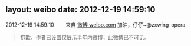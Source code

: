 layout: weibo
date: 2012-12-19 14:59:10
---
<meta name="referrer" content="no-referrer" />

2012-12-19 14:59:10  &nbsp;&nbsp;&nbsp;&nbsp;&nbsp;&nbsp; 来自 <a href="http://weibo.com/" rel="nofollow">微博 weibo.com</a>
加油，仔仔~@zxwing-opera
>  抱歉，作者已设置仅展示半年内微博，此微博已不可见。 ​​​
